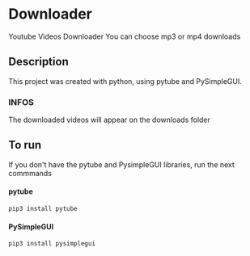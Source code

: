 # Downloader
Youtube Videos Downloader
You can choose mp3 or mp4 downloads

## Description
This project was created with python, using pytube and PySimpleGUI.

### INFOS
The downloaded videos will appear on the downloads folder

## To run
If you don't have the pytube and PysimpleGUI libraries, run the next commmands

#### pytube
```
pip3 install pytube
```
#### PySimpleGUI
```
pip3 install pysimplegui
```
